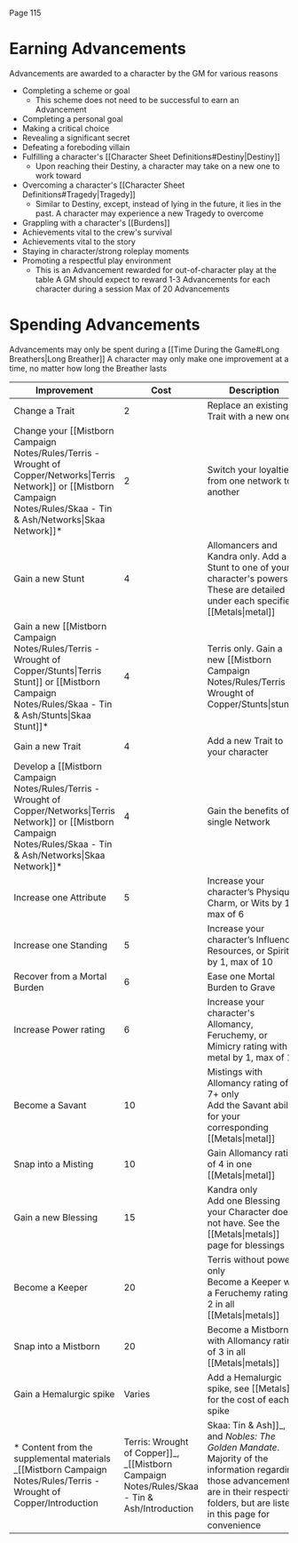 Page 115
# Earning Advancements
Advancements are awarded to a character by the GM for various reasons
- Completing a scheme or goal
    - This scheme does not need to be successful to earn an Advancement
- Completing a personal goal
- Making a critical choice
- Revealing a significant secret
- Defeating a foreboding villain
- Fulfilling a character's [[Character Sheet Definitions#Destiny|Destiny]]
    - Upon reaching their Destiny, a character may take on a new one to work toward
- Overcoming a character's [[Character Sheet Definitions#Tragedy|Tragedy]]
    - Similar to Destiny, except, instead of lying in the future, it lies in the past. A character may experience a new Tragedy to overcome
- Grappling with a character's [[Burdens]]
- Achievements vital to the crew's survival
- Achievements vital to the story
- Staying in character/strong roleplay moments
- Promoting a respectful play environment
    - This is an Advancement rewarded for out-of-character play at the table
A GM should expect to reward 1-3 Advancements for each character during a session
Max of 20 Advancements
# Spending Advancements
Advancements may only be spent during a [[Time During the Game#Long Breathers|Long Breather]]
A character may only make one improvement at a time, no matter how long the Breather lasts

| Improvement                                                                                                                                                                                                                   | Cost   | Description                                                                                                                           |
| ----------------------------------------------------------------------------------------------------------------------------------------------------------------------------------------------------------------------------- | ------ | ------------------------------------------------------------------------------------------------------------------------------------- |
| Change a Trait                                                                                                                                                                                                                | 2      | Replace an existing Trait with a new one                                                                                              |
| Change your [[Mistborn Campaign Notes/Rules/Terris - Wrought of Copper/Networks\|Terris Network]] or [[Mistborn Campaign Notes/Rules/Skaa - Tin & Ash/Networks\|Skaa Network]]* | 2      | Switch your loyalties from one network to another                                                                                     |
| Gain a new Stunt                                                                                                                                                                                                              | 4      | Allomancers and Kandra only. Add a Stunt to one of your character's powers. These are detailed under each specified [[Metals\|metal]] |
| Gain a new [[Mistborn Campaign Notes/Rules/Terris - Wrought of Copper/Stunts\|Terris Stunt]] or [[Mistborn Campaign Notes/Rules/Skaa - Tin & Ash/Stunts\|Skaa Stunt]]*          | 4      | Terris only. Gain a new [[Mistborn Campaign Notes/Rules/Terris - Wrought of Copper/Stunts\|stunt]].            |
| Gain a new Trait                                                                                                                                                                                                              | 4      | Add a new Trait to your character                                                                                                     |
| Develop a [[Mistborn Campaign Notes/Rules/Terris - Wrought of Copper/Networks\|Terris Network]] or [[Mistborn Campaign Notes/Rules/Skaa - Tin & Ash/Networks\|Skaa Network]]*   | 4      | Gain the benefits of a single Network                                                                                                 |
| Increase one Attribute                                                                                                                                                                                                        | 5      | Increase your character’s Physique, Charm, or Wits by 1, max of 6                                                                     |
| Increase one Standing                                                                                                                                                                                                         | 5      | Increase your character’s Influence, Resources, or Spirit by 1, max of 10                                                             |
| Recover from a Mortal Burden                                                                                                                                                                                                  | 6      | Ease one Mortal Burden to Grave                                                                                                       |
| Increase Power rating                                                                                                                                                                                                         | 6      | Increase your character's Allomancy, Feruchemy, or Mimicry rating with 1 metal by 1, max of 10                                        |
| Become a Savant                                                                                                                                                                                                               | 10     | Mistings with Allomancy rating of 7+ only<br>Add the Savant ability for your corresponding [[Metals\|metal]]                          |
| Snap into a Misting                                                                                                                                                                                                           | 10     | Gain Allomancy rating of 4 in one [[Metals\|metal]]                                                                                   |
| Gain a new Blessing                                                                                                                                                                                                           | 15     | Kandra only<br>Add one Blessing your Character does not have. See the [[Metals\|metals]] page for blessings                           |
| Become a Keeper                                                                                                                                                                                                               | 20     | Terris without powers only<br>Become a Keeper with a Feruchemy rating of 2 in all [[Metals\|metals]]                                  |
| Snap into a Mistborn                                                                                                                                                                                                          | 20     | Become a Mistborn with Allomancy rating of 3 in all [[Metals\|metals]]                                                                |
| Gain a Hemalurgic spike                                                                                                                                                                                                       | Varies | Add a Hemalurgic spike, see [[Metals]] for the cost of each spike                                                                     |
\* Content from the supplemental materials _[[Mistborn Campaign Notes/Rules/Terris - Wrought of Copper/Introduction|Terris: Wrought of Copper]]_, _[[Mistborn Campaign Notes/Rules/Skaa - Tin & Ash/Introduction|Skaa: Tin & Ash]]_, and _Nobles: The Golden Mandate_. Majority of the information regarding those advancements are in their respective folders, but are listed in this page for convenience